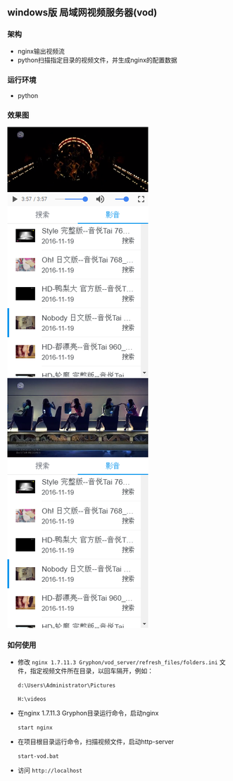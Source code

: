 ## windows版 局域网视频服务器(vod)

### 架构

- nginx输出视频流
- python扫描指定目录的视频文件，并生成nginx的配置数据

### 运行环境

- python

### 效果图

![](screenshot/2.png) ![](screenshot/1.png) 


### 如何使用

- 修改 `nginx 1.7.11.3 Gryphon/vod_server/refresh_files/folders.ini` 文件，指定视频文件所在目录，以回车隔开，例如：

    `d:\Users\Administrator\Pictures`
    
    `H:\videos`

- 在nginx 1.7.11.3 Gryphon目录运行命令，启动nginx   

    `start nginx`
        
- 在项目根目录运行命令，扫描视频文件，启动http-server

    `start-vod.bat`
    
- 访问 `http://localhost`
